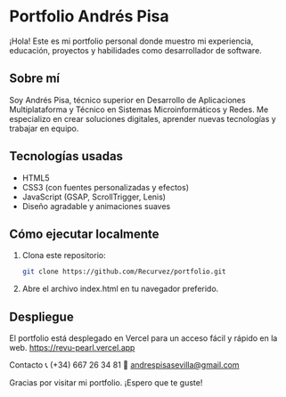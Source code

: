 # Portfolio Andrés Pisa

¡Hola! Este es mi portfolio personal donde muestro mi experiencia, educación, proyectos y habilidades como desarrollador de software.

## Sobre mí

Soy Andrés Pisa, técnico superior en Desarrollo de Aplicaciones Multiplataforma y Técnico en Sistemas Microinformáticos y Redes. Me especializo en crear soluciones digitales, aprender nuevas tecnologías y trabajar en equipo.

## Tecnologías usadas

- HTML5
- CSS3 (con fuentes personalizadas y efectos)
- JavaScript (GSAP, ScrollTrigger, Lenis)
- Diseño agradable y animaciones suaves

## Cómo ejecutar localmente

1. Clona este repositorio:
   ```bash
   git clone https://github.com/Recurvez/portfolio.git
2. Abre el archivo index.html en tu navegador preferido.

## Despliegue
El portfolio está desplegado en Vercel para un acceso fácil y rápido en la web.
https://revu-pearl.vercel.app

Contacto
📞 (+34) 667 26 34 81
📧 andrespisasevilla@gmail.com

Gracias por visitar mi portfolio. ¡Espero que te guste!

